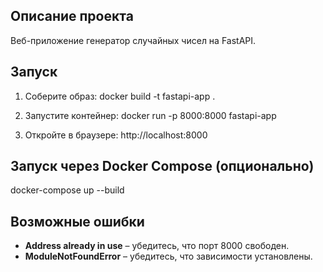 ## Описание проекта
Веб-приложение генератор случайных чисел на FastAPI.

## Запуск
1. Соберите образ:
docker build -t fastapi-app .

2. Запустите контейнер:
docker run -p 8000:8000 fastapi-app

3. Откройте в браузере:
http://localhost:8000

## Запуск через Docker Compose (опционально)
docker-compose up --build

## Возможные ошибки
- **Address already in use** – убедитесь, что порт 8000 свободен.
- **ModuleNotFoundError** – убедитесь, что зависимости установлены.